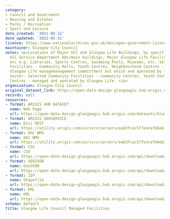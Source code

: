 ```yaml
---
category:
- Council and Government
- Housing and Estates
- Parks / Recreation
- Sport and Leisure
date_created: '2021-08-12'
date_updated: '2022-05-31'
license: https://www.nationalarchives.gov.uk/doc/open-government-licence/version/3/
maintainer: Glasgow City Council
notes: <p>Locations of Major GCC and Glasgow Life Buildings, by specified type. Includes
  GCC Service Department HQs/main buildings, Major Glasgow Life Facilities, ALEO HQs
  etc e.g. Libraries, Sports Centres, Swimming Pools, Museums, etc. Selected Community
  Facilities - Community Halls, Youth Centres, Neighbourhood Centres - which have
  Glasgow Life managemanagement committment but which and operated by the Voluntary
  Sector. Selected Community Facilities - Community Centres, Youth Centres, Recreation
  Centres - managed and operated by Glasgow Life. </p>
organization: Glasgow City Council
original_dataset_link: https://open-data-design-glasgowgis.hub.arcgis.com/datasets/GlasgowGIS::glasgow-life-council-managed-facilities-1
records: null
resources:
- format: ARCGIS HUB DATASET
  name: Web Page
  url: https://open-data-design-glasgowgis.hub.arcgis.com/datasets/GlasgowGIS::glasgow-life-council-managed-facilities-1
- format: ARCGIS GEOSERVICE
  name: Esri REST
  url: https://utility.arcgis.com/usrsvcs/servers/ea63fcac577e4cefb6e632cd8d84365b/rest/services/OPEN_DATA/Public_Buildings/MapServer/1
- format: OGC WMS
  name: OGC WMS
  url: https://utility.arcgis.com/usrsvcs/servers/ea63fcac577e4cefb6e632cd8d84365b/services/OPEN_DATA/Public_Buildings/MapServer/WMSServer?request=GetCapabilities&service=WMS
- format: CSV
  name: CSV
  url: https://open-data-design-glasgowgis.hub.arcgis.com/api/download/v1/items/ea63fcac577e4cefb6e632cd8d84365b/csv?layers=1
- format: GEOJSON
  name: GeoJSON
  url: https://open-data-design-glasgowgis.hub.arcgis.com/api/download/v1/items/ea63fcac577e4cefb6e632cd8d84365b/geojson?layers=1
- format: ZIP
  name: Shapefile
  url: https://open-data-design-glasgowgis.hub.arcgis.com/api/download/v1/items/ea63fcac577e4cefb6e632cd8d84365b/shapefile?layers=1
- format: KML
  name: KML
  url: https://open-data-design-glasgowgis.hub.arcgis.com/api/download/v1/items/ea63fcac577e4cefb6e632cd8d84365b/kml?layers=1
schema: default
title: Glasgow Life Council Managed Facilities
---
```

